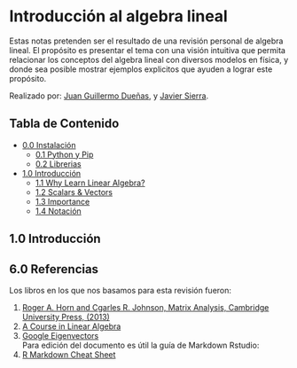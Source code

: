# Introducción al algebra lineal

Estas notas pretenden ser el resultado de una revisión personal de algebra lineal. El propósito es presentar el tema con una visión intuitiva que permita relacionar los conceptos del algebra lineal con diversos modelos en física, y donde sea posible mostrar ejemplos explicitos que ayuden a lograr este propósito.

Realizado por: [Juan Guillermo Dueñas](jgduenasl@unal.edu.co), y [Javier Sierra](jsierra@unal.edu.co).

## Tabla de Contenido

- [0.0 Instalación](#00-setup)
	+ [0.1 Python y Pip](#01-python-and-pip)
	+ [0.2 Librerias](#02-libraries)
- [1.0 Introducción](#10-introduction)
	+ [1.1 Why Learn Linear Algebra?](#11-why-learn-linear-algebra)
	+ [1.2 Scalars & Vectors](#12-scalars--vectors)
	+ [1.3 Importance](#13-importance)
	+ [1.4 Notación](#14-notation)




## 1.0 Introducción

## 6.0 Referencias

Los libros en los que nos basamos para esta revisión fueron:
1. [Roger A. Horn and Cgarles R. Johnson, Matrix Analysis, Cambridge University Press, (2013)]()
2. [A Course in Linear Algebra](https://ocw.mit.edu/courses/mathematics/18-06-linear-algebra-spring-2010/index.htm) <br>
3. [Google Eigenvectors](https://www.rose-hulman.edu/~bryan/googleFinalVersionFixed.pdf) <br>
Para edición del documento es útil la guía de Markdown Rstudio: <br>
4. [R Markdown Cheat Sheet](https://www.rstudio.com/wp-content/uploads/2015/02/rmarkdown-cheatsheet.pdf)<br>
